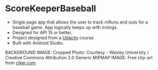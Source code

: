 # ScoreKeeperBaseball

* Single page app that allows the user to track mRuns and outs for a baseball game. App logically keeps up with innings.
* Designed for API 15 or better.
* Project designed from a [Udacity](https://www.udacity.com/course/android-basics-user-input--ud836) course
* Built with Android Studio.

BACKGROUND IMAGE: Cropped Photo: Courtesy - Wesley University / Creative Commons Attribution 2.0 Generic
MIPMAP IMAGE: Free clip-art from [clker.com](http://www.clker.com/clipart-baseball-8.html)
